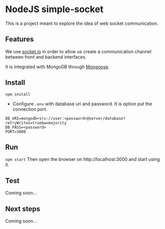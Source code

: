 # NodeJS simple-socket
This is a project meant to explore the idea of web socket communication.

## Features
We use [socket.io](https://socket.io/) in order to allow us create a communication channel between front and backend interfaces.

It is integrated with MongoDB through [Mongoose](https://mongoosejs.com/).

## Install
`npm install`
 - Configure `.env` with database uri and password. It is option put the connection port.
 ```
DB_URI=mongodb+srv://user:<password>@server/database?retryWrites=true&w=majority
DB_PASS=<password>
PORT=3000
 ```

 ## Run
 `npm start`
 Then open the browser on http://localhost:3000 and start using it.

 ## Test
 Coming soon...

 ## Next steps
 Coming soon...
